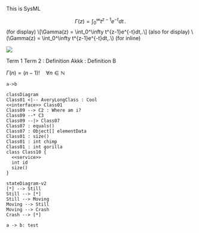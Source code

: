 This is SysML


$$\Gamma(z) = \int_0^\infty t^{z-1}e^{-t}dt\,.$$   (for display)
\\[\Gamma(z) = \int_0^\infty t^{z-1}e^{-t}dt\,.\\] (also for display)
\\(\Gamma(z) = \int_0^\infty t^{z-1}e^{-t}dt\,.\\) (for inline)






![](assets/sysml-d1f2d.png)

Term 1
Term 2
:   Definition Akkk
:   Definition B

$\Gamma(n) = (n-1)!\quad\forall n\in\mathbb N$


```puml
a->b
```

```mermaid
classDiagram
Class01 <|-- AveryLongClass : Cool
<<interface>> Class01
Class09 --> C2 : Where am i?
Class09 --* C3
Class09 --|> Class07
Class07 : equals()
Class07 : Object[] elementData
Class01 : size()
Class01 : int chimp
Class01 : int gorilla
class Class10 {
  <<service>>
  int id
  size()
}
```

```mermaid
stateDiagram-v2
[*] --> Still
Still --> [*]
Still --> Moving
Moving --> Still
Moving --> Crash
Crash --> [*]
```

```sequence {theme="hand"}
a -> b: test
```
